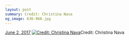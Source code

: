 ```yaml
---
layout: post
summary: Credit: Christina Nava
og_image: 636-960.jpg
---
```


<p>
  <time><a href="/636">June 2, 2017</a></time>
  <a href="/636"><img src="{{ site.assets_url }}/636-480.jpg" srcset="{{ site.assets_url }}/636-240.jpg 240w, {{ site.assets_url }}/636-480.jpg 480w, {{ site.assets_url }}/636-720.jpg 720w, {{ site.assets_url }}/636-960.jpg 960w" sizes="(min-width: 700px) 50vw, calc(100vw - 2rem)" alt="Credit: Christina Nava" /></a><span>Credit: Christina Nava</span>
</p>
